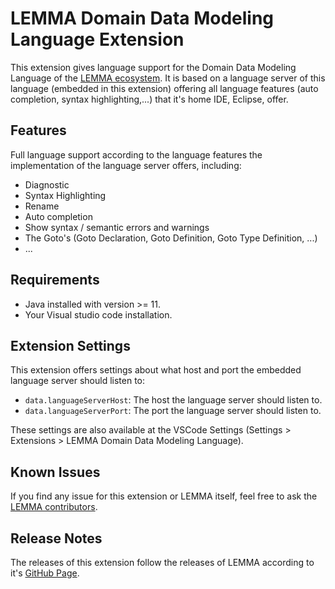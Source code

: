# LEMMA Domain Data Modeling Language Extension

This extension gives language support for the Domain Data Modeling Language of the [LEMMA ecosystem](https://github.com/SeelabFhdo/lemma). It is based on a language server of this language (embedded in this extension) offering all language features (auto completion, syntax highlighting,...) that it's home IDE, Eclipse, offer.

## Features

Full language support according to the language features the implementation of the language server offers, including:

- Diagnostic
- Syntax Highlighting
- Rename
- Auto completion
- Show syntax / semantic errors and warnings
- The Goto's (Goto Declaration, Goto Definition, Goto Type Definition, ...)
- ...

## Requirements

- Java installed with version >= 11.
- Your Visual studio code installation.

## Extension Settings

This extension offers settings about what host and port the embedded language server should listen to:

* `data.languageServerHost`: The host the language server should listen to.
* `data.languageServerPort`: The port the language server should listen to.

These settings are also available at the VSCode Settings (Settings > Extensions > LEMMA Domain Data Modeling Language).

## Known Issues

If you find any issue for this extension or LEMMA itself, feel free to ask the [LEMMA contributors](https://github.com/SeelabFhdo/lemma#contributors).

## Release Notes

The releases of this extension follow the releases of LEMMA according to it's [GitHub Page](https://github.com/SeelabFhdo/lemma/releases).